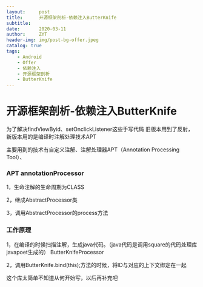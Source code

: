 ```yaml
---
layout:     post
title:      开源框架剖析-依赖注入ButterKnife
subtitle:   
date:       2020-03-11
author:     ZYT
header-img: img/post-bg-offer.jpeg
catalog: true
tags:
    - Android
    - Offer
    - 依赖注入
    - 开源框架剖析
    - ButterKnife
---
```


# 开源框架剖析-依赖注入ButterKnife

为了解决findViewByid、setOnclickListener这些手写代码
旧版本用到了反射，新版本用的是编译时注解处理技术APT

主要用到的技术有自定义注解、注解处理器APT（Annotation Processing Tool）、

### APT annotationProcessor

1，生命注解的生命周期为CLASS

2，继成AbstractProcessor类

3，调用AbstractProcessor的process方法

### 工作原理

1，在编译的时候扫描注解，生成java代码。（java代码是调用square的代码处理库javapoet生成的）
    ButterKnifeProcessor
    
2，调用ButterKnife.bind(this);方法的时候，将ID与对应的上下文绑定在一起

这个库太简单不知道从何开始写，以后再补充吧


